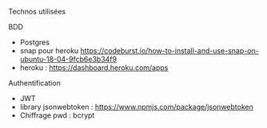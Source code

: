 Technos utilisées

BDD

- Postgres
- snap pour heroku https://codeburst.io/how-to-install-and-use-snap-on-ubuntu-18-04-9fcb6e3b34f9
- heroku : https://dashboard.heroku.com/apps


Authentification
  - JWT 
  - library jsonwebtoken : https://www.npmjs.com/package/jsonwebtoken
  - Chiffrage pwd : bcrypt